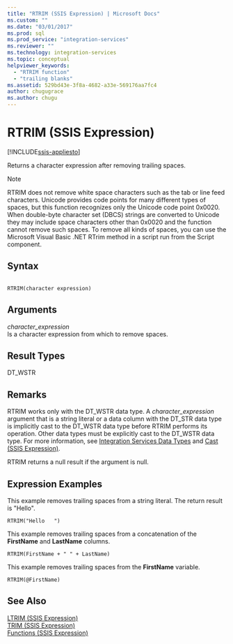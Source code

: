 ```yaml
---
title: "RTRIM (SSIS Expression) | Microsoft Docs"
ms.custom: ""
ms.date: "03/01/2017"
ms.prod: sql
ms.prod_service: "integration-services"
ms.reviewer: ""
ms.technology: integration-services
ms.topic: conceptual
helpviewer_keywords: 
  - "RTRIM function"
  - "trailing blanks"
ms.assetid: 529bd43e-3f8a-4682-a33e-569176aa7fc4
author: chugugrace
ms.author: chugu
---
```

# RTRIM (SSIS Expression)

[!INCLUDE[ssis-appliesto](../../includes/applies-to-version/sqlserver-ssis.md)]


  Returns a character expression after removing trailing spaces.  
  
> [!NOTE]  
>  RTRIM does not remove white space characters such as the tab or line feed characters. Unicode provides code points for many different types of spaces, but this function recognizes only the Unicode code point 0x0020. When double-byte character set (DBCS) strings are converted to Unicode they may include space characters other than 0x0020 and the function cannot remove such spaces. To remove all kinds of spaces, you can use the Microsoft Visual Basic .NET RTrim method in a script run from the Script component.  
  
## Syntax  
  
```  
  
RTRIM(character expression)  
```  
  
## Arguments  
 *character_expression*  
 Is a character expression from which to remove spaces.  
  
## Result Types  
 DT_WSTR  
  
## Remarks  
 RTRIM works only with the DT_WSTR data type. A *character_expression* argument that is a string literal or a data column with the DT_STR data type is implicitly cast to the DT_WSTR data type before RTRIM performs its operation. Other data types must be explicitly cast to the DT_WSTR data type. For more information, see [Integration Services Data Types](../../integration-services/data-flow/integration-services-data-types.md) and [Cast &#40;SSIS Expression&#41;](../../integration-services/expressions/cast-ssis-expression.md).  
  
 RTRIM returns a null result if the argument is null.  
  
## Expression Examples  
 This example removes trailing spaces from a string literal. The return result is "Hello".  
  
```  
RTRIM("Hello   ")  
```  
  
 This example removes trailing spaces from a concatenation of the **FirstName** and **LastName** columns.  
  
```  
RTRIM(FirstName + " " + LastName)  
```  
  
 This example removes trailing spaces from the **FirstName** variable.  
  
```  
RTRIM(@FirstName)  
```  
  
## See Also  
 [LTRIM &#40;SSIS Expression&#41;](../../integration-services/expressions/ltrim-ssis-expression.md)   
 [TRIM &#40;SSIS Expression&#41;](../../integration-services/expressions/trim-ssis-expression.md)   
 [Functions &#40;SSIS Expression&#41;](../../integration-services/expressions/functions-ssis-expression.md)  
  
  
